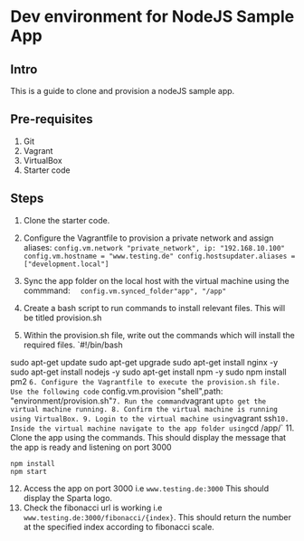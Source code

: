 # Dev environment for NodeJS Sample App
## Intro
This is a guide to clone and provision a nodeJS sample app.

## Pre-requisites
1. Git
2. Vagrant
3. VirtualBox
4. Starter code


## Steps
1. Clone the starter code.
2. Configure the Vagrantfile to provision a private network and assign aliases:
`config.vm.network "private_network", ip: "192.168.10.100"
config.vm.hostname = "www.testing.de"
config.hostsupdater.aliases = ["development.local"]`
3. Sync the app folder on the local host with the virtual machine using the commmand:
`  config.vm.synced_folder"app", "/app"`

4. Create a bash script to run commands to install relevant files. This will be titled provision.sh
5. Within the provision.sh file, write out the commands which will install the required files.
`#!/bin/bash

sudo apt-get update
sudo apt-get upgrade
sudo apt-get install nginx -y
sudo apt-get install nodejs -y
sudo apt-get install npm -y
sudo npm install pm2
`
6. Configure the Vagrantfile to execute the provision.sh file. Use the following code
` config.vm.provision "shell",path: "environment/provision.sh"`
7. Run the command `vagrant up` to get the virtual machine running.
8. Confirm the virtual machine is running using VirtualBox.
9. Login to the virtual machine using `vagrant ssh`
10. Inside the virtual machine navigate to the app folder using `cd /app/`
11. Clone the app using the commands. This should display the message that the app is ready and listening on port 3000
```
npm install
npm start
```
12. Access the app on port 3000 i.e `www.testing.de:3000` This should display the Sparta logo.
13. Check the fibonacci url is working i.e `www.testing.de:3000/fibonacci/{index}`. This should return the number at the specified index according to fibonacci scale.
